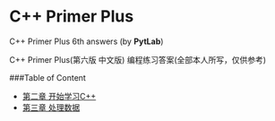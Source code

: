 # C++ Primer Plus
C++ Primer Plus 6th answers (by **PytLab**)

C++ Primer Plus(第六版 中文版) 编程练习答案(全部本人所写，仅供参考)

###Table of Content
 - [第二章 开始学习C++](https://github.com/zxl/C_CppLearning/ch02)
 - [第三章 处理数据](https://github.com/zxl/C_CppLearning/ch03)